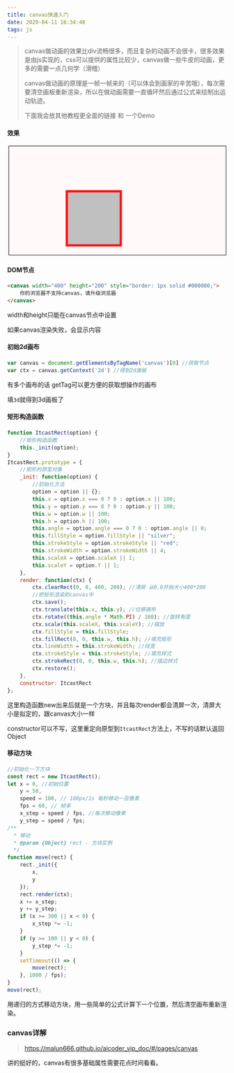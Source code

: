 ```yaml
---
title: canvas快速入门
date: 2020-04-11 16:34:48
tags: js
---
```

> canvas做动画的效果比div流畅很多，而且复杂的动画不会很卡，很多效果是由js实现的，css可以提供的属性比较少，canvas做一些牛皮的动画，更多的需要一点几何学（滑稽）
>
> canvas做动画的原理是一帧一帧来的（可以体会到画家的辛苦哦），每次需要清空画板重新渲染，所以在做动画需要一直循环然后通过公式来绘制出运动轨迹。
>
> 下面我会放其他教程更全面的链接 和 一个Demo

<!--more-->

#### 效果

![](/img/md3/GIF.gif)

#### DOM节点

```html
<canvas width="400" height="200" style="border: 1px solid #000000;">
    你的浏览器不支持canvas，请升级浏览器
</canvas>
```

width和height只能在canvas节点中设置

如果canvas渲染失败，会显示内容

#### 初始2d画布

```js
var canvas = document.getElementsByTagName('canvas')[0] //获取节点
var ctx = canvas.getContext('2d') //得到2d画板
```

有多个画布的话 getTag可以更方便的获取想操作的画布

填`3d`就得到3d画板了

#### 矩形构造函数

```js
function ItcastRect(option) {
    //矩形构造函数
    this._init(option);
}
ItcastRect.prototype = {
    //矩形的原型对象
    _init: function(option) {
        //初始化方法
        option = option || {};
        this.x = option.x === 0 ? 0 : option.x || 100;
        this.y = option.y === 0 ? 0 : option.y || 100;
        this.w = option.w || 100;
        this.h = option.h || 100;
        this.angle = option.angle === 0 ? 0 : option.angle || 0;
        this.fillStyle = option.fillStyle || "silver";
        this.strokeStyle = option.strokeStyle || "red";
        this.strokeWidth = option.strokeWidth || 4;
        this.scaleX = option.scaleX || 1;
        this.scaleY = option.Y || 1;
    },
    render: function(ctx) {
        ctx.clearRect(0, 0, 400, 200); //清屏 从0,0开始大小400*200
        //把矩形渲染到canvas中
        ctx.save();
        ctx.translate(this.x, this.y); //位移画布
        ctx.rotate((this.angle * Math.PI) / 180); //旋转角度
        ctx.scale(this.scaleX, this.scaleY); //缩放
        ctx.fillStyle = this.fillStyle;
        ctx.fillRect(0, 0, this.w, this.h); //填充矩形
        ctx.lineWidth = this.strokeWidth; //线宽
        ctx.strokeStyle = this.strokeStyle; //填充样式
        ctx.strokeRect(0, 0, this.w, this.h); //描边样式
        ctx.restore();
    },
    constructor: ItcastRect
};
```

这里构造函数new出来后就是一个方块，并且每次render都会清屏一次，清屏大小是拟定的，跟canvas大小一样

constructor可以不写，这里重定向原型到`ItcastRect`方法上，不写的话默认返回Object

#### 移动方块

```js
//初始化一下方块
const rect = new ItcastRect();
let x = 0, //初始位置
    y = 50,
    speed = 100, // 100px/1s 每秒移动一百像素
    fps = 60, // 帧率
    x_step = speed / fps, //每次移动像素
    y_step = speed / fps;
/**
  * 移动
  * @param {Object} rect - 方块实例
  */
function move(rect) {
    rect._init({
        x,
        y
    });
    rect.render(ctx);
    x += x_step;
    y += y_step;
    if (x >= 300 || x < 0) {
        x_step *= -1;
    }
    if (y >= 100 || y < 0) {
        y_step *= -1;
    }
    setTimeout(() => {
        move(rect);
    }, 1000 / fps);
}
move(rect);
```

用递归的方式移动方块，用一些简单的公式计算下一个位置，然后清空画布重新渲染。

### canvas详解

>  https://malun666.github.io/aicoder_vip_doc/#/pages/canvas

讲的挺好的，canvas有很多基础属性需要花点时间看看。

